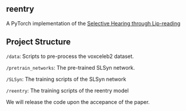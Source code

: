 ## reentry

A PyTorch implementation of the [Selective Hearing through Lip-reading](link)

## Project Structure

`/data`: Scripts to pre-process the voxceleb2 dataset.

`/pretrain_networks`: The pre-trained SLSyn network.

`/SLSyn`: The training scripts of the SLSyn network

`/reentry`: The training scripts of the reentry model

We will release the code upon the accepance of the paper.

